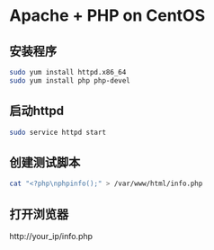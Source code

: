 # Apache + PHP on CentOS

## 安装程序
```sh
sudo yum install httpd.x86_64
sudo yum install php php-devel
```
## 启动httpd
```sh
sudo service httpd start
```
## 创建测试脚本
```sh
cat "<?php\nphpinfo();" > /var/www/html/info.php
```
## 打开浏览器
http://your_ip/info.php
